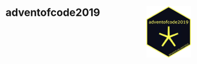 
<!-- README.md is generated from README.Rmd. Please edit that file -->

# adventofcode2019 <a href='https://adventofcode.com/2019'><img src="hex.png" align="right" height=140/></a>

<!-- badges: start -->

<!-- badges: end -->
